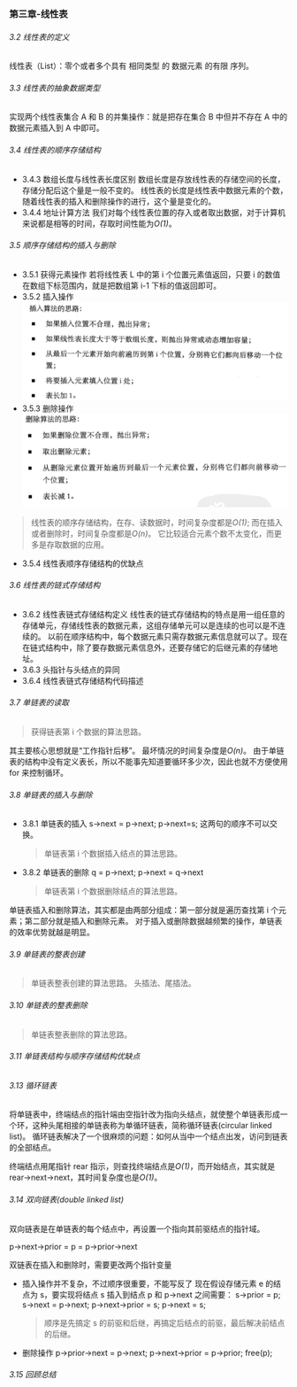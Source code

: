 ### 第三章-线性表

###### 3.2 线性表的定义

线性表（List）：零个或者多个具有 相同类型 的 数据元素 的有限 序列。

###### 3.3 线性表的抽象数据类型

实现两个线性表集合 A 和 B 的并集操作：就是把存在集合 B 中但并不存在 A 中的数据元素插入到 A 中即可。

###### 3.4 线性表的顺序存储结构

- 3.4.3 数组长度与线性表长度区别
  数组长度是存放线性表的存储空间的长度，存储分配后这个量是一般不变的。
  线性表的长度是线性表中数据元素的个数，随着线性表的插入和删除操作的进行，这个量是变化的。
- 3.4.4 地址计算方法
  我们对每个线性表位置的存入或者取出数据，对于计算机来说都是相等的时间，存取时间性能为*O(1)*。

###### 3.5 顺序存储结构的插入与删除

- 3.5.1 获得元素操作
  若将线性表 L 中的第 i 个位置元素值返回，只要 i 的数值在数组下标范围内，就是把数组第 i-1 下标的值返回即可。
- 3.5.2 插入操作
  ![](./pdf截图/插入算法的思路.png)
- 3.5.3 删除操作
  ![](./pdf截图/删除算法的思路.png)

> 线性表的顺序存储结构，在存、读数据时，时间复杂度都是*O(1)*;
> 而在插入或者删除时，时间复杂度都是*O(n)*。
> 它比较适合元素个数不太变化，而更多是存取数据的应用。

- 3.5.4 线性表顺序存储结构的优缺点

###### 3.6 线性表的链式存储结构

- 3.6.2 线性表链式存储结构定义
  线性表的链式存储结构的特点是用一组任意的存储单元，存储线性表的数据元素，这组存储单元可以是连续的也可以是不连续的。
  以前在顺序结构中，每个数据元素只需存数据元素信息就可以了。现在在链式结构中，除了要存数据元素信息外，还要存储它的后继元素的存储地址。
- 3.6.3 头指针与头结点的异同
- 3.6.4 线性表链式存储结构代码描述

###### 3.7 单链表的读取

> 获得链表第 i 个数据的算法思路。

其主要核心思想就是“工作指针后移”。
最坏情况的时间复杂度是*O(n)*。
由于单链表的结构中没有定义表长，所以不能事先知道要循环多少次，因此也就不方便使用 for 来控制循环。

###### 3.8 单链表的插入与删除

- 3.8.1 单链表的插入
  s->next = p->next; p->next=s; 这两句的顺序不可以交换。

  > 单链表第 i 个数据插入结点的算法思路。

- 3.8.2 单链表的删除
  q = p->next; p->next = q->next
  > 单链表第 i 个数据删除结点的算法思路。

单链表插入和删除算法，其实都是由两部分组成：第一部分就是遍历查找第 i 个元素；第二部分就是插入和删除元素。
对于插入或删除数据越频繁的操作，单链表的效率优势就越是明显。

###### 3.9 单链表的整表创建

> 单链表整表创建的算法思路。 头插法、尾插法。

###### 3.10 单链表的整表删除

> 单链表整表删除的算法思路。

###### 3.11 单链表结构与顺序存储结构优缺点

###### 3.13 循环链表

将单链表中，终端结点的指针端由空指针改为指向头结点，就使整个单链表形成一个环，这种头尾相接的单链表称为单循环链表，简称循环链表(circular linked list)。
循环链表解决了一个很麻烦的问题：如何从当中一个结点出发，访问到链表的全部结点。

终端结点用尾指针 rear 指示，则查找终端结点是*O(1)*，而开始结点，其实就是 rear->next->next，其时间复杂度也是*O(1)*。

###### 3.14 双向链表(double linked list)

双向链表是在单链表的每个结点中，再设置一个指向其前驱结点的指针域。

p->next->prior = p = p->prior->next

双链表在插入和删除时，需要更改两个指针变量

- 插入操作并不复杂，不过顺序很重要，不能写反了
  现在假设存储元素 e 的结点为 s，要实现将结点 s 插入到结点 p 和 p->next 之间需要：
  s->prior = p;
  s->next = p->next;
  p->next->prior = s;
  p->next = s;
  > 顺序是先搞定 s 的前驱和后继，再搞定后结点的前驱，最后解决前结点的后继。
- 删除操作
  p->prior->next = p->next;
  p->next->prior = p->prior;
  free(p);

###### 3.15 回顾总结
